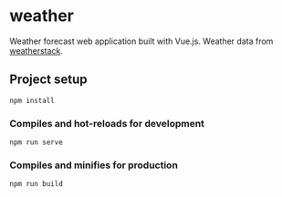 # weather

Weather forecast web application built with Vue.js. Weather data from [weatherstack](https://weatherstack.com).

## Project setup

```
npm install
```

### Compiles and hot-reloads for development

```
npm run serve
```

### Compiles and minifies for production
```
npm run build
```
